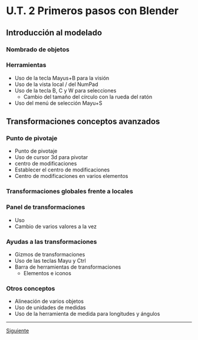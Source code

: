 ﻿# U.T. 2 Primeros pasos con Blender
## Introducción al modelado
### Nombrado de objetos
### Herramientas
- Uso de la tecla Mayus+B para la visión
- Uso de la vista local / del NumPad
- Uso de la tecla B, C y W para selecciones
  - Cambio del tamaño del círculo con la rueda del ratón
- Uso del menú de selección Mayu+S

## Transformaciones conceptos avanzados
### Punto de pivotaje
- Punto de pivotaje
- Uso de cursor 3d para pivotar
- centro de modificaciones
- Establecer el centro de modificaciones
- Centro de modificaciones en varios elementos
### Transformaciones globales frente a locales
### Panel de transformaciones
- Uso
- Cambio de varios valores a la vez
### Ayudas a las transformaciones
- Gizmos de transformaciones
- Uso de las teclas Mayu y Ctrl
- Barra de herramientas de transformaciones
  - Elementos e iconos
### Otros conceptos
- Alineación de varios objetos
- Uso de unidades de medidas
- Uso de la herramienta de medida para longitudes y ángulos


---
[Siguiente](ut_2_02.md)
